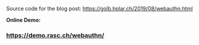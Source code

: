 Source code for the blog post: https://golb.hplar.ch/2019/08/webauthn.html


**Online Demo:**    
### https://demo.rasc.ch/webauthn/

